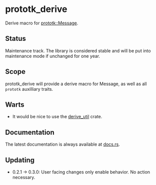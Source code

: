prototk_derive
==============

Derive macro for [prototk::Message](https://docs.rs/prototk/latest/prototk/trait.Message.html).

Status
------

Maintenance track.  The library is considered stable and will be put into maintenance mode if unchanged for one year.

Scope
-----

prototk_derive will provide a derive macro for Message, as well as all `prototk` auxilliary traits.

Warts
-----

- It would be nice to use the [derive_util](https://crates.io/crates/derive_util) crate.

Documentation
-------------

The latest documentation is always available at [docs.rs](https://docs.rs/prototk_derive/latest/prototk_derive/).

Updating
--------

- 0.2.1 -> 0.3.0:  User facing changes only enable behavior.  No action necessary.
